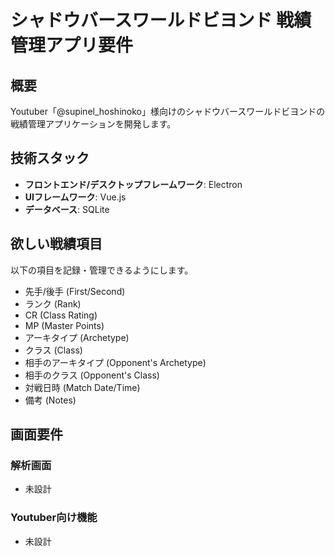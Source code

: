# シャドウバースワールドビヨンド 戦績管理アプリ要件

## 概要

Youtuber「@supinel_hoshinoko」様向けのシャドウバースワールドビヨンドの戦績管理アプリケーションを開発します。

## 技術スタック

- **フロントエンド/デスクトップフレームワーク**: Electron
- **UIフレームワーク**: Vue.js
- **データベース**: SQLite

## 欲しい戦績項目

以下の項目を記録・管理できるようにします。

- 先手/後手 (First/Second)
- ランク (Rank)
- CR (Class Rating)
- MP (Master Points)
- アーキタイプ (Archetype)
- クラス (Class)
- 相手のアーキタイプ (Opponent's Archetype)
- 相手のクラス (Opponent's Class)
- 対戦日時 (Match Date/Time)
- 備考 (Notes)

## 画面要件

### 解析画面

- 未設計

### Youtuber向け機能

- 未設計
